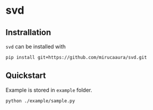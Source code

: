 # svd

## Instrallation

`svd` can be installed with

```
pip install git+https://github.com/mirucaaura/svd.git
```

## Quickstart

Example is stored in `example` folder.

```
python ./example/sample.py
```